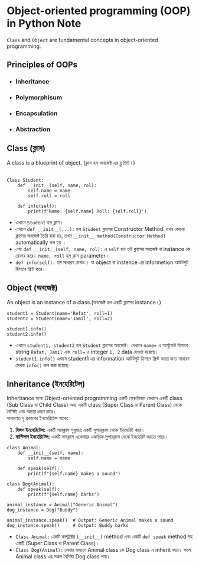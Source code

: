 # Object-oriented programming (OOP) in Python Note
`Class` and `Object` are fundamental concepts in object-oriented programming.

## Principles of OOPs
- <h3>Inheritance</h3>
-  <h3>Polymorphisum</h3>
-  <h3>Encapsulation</h3>
- <h3>Abstraction</h3>


## Class (ক্লাস)
A class is a blueprint of object. (ক্লাস হল অবজেক্ট এর ব্লু প্রিন্ট।)<br>
 <br>

```
Class Student:
    def __init__(self, name, rol):
        self.name = name
        self.roll = roll

    def info(self):
        print(f'Name: {self.name} Roll: {self.roll}')

```
- এখানে `Student` হল ক্লাস। <br>
- এখানে `def __init__(...):` হল `Student` ক্লাসের Constructor Method. যখন কোনো
ক্লাসের অবজেক্ট তৈরি করা হয়, তখন `__init__ method(Constructor Method)`  automatically কল হয় ।
- এবং `def __init__(self, name, rol):` এ `self` হল ওই ক্লাসের অবজেক্ট বা instance কে রেফার করে। `name, roll` হল ক্লাস parameter। 
- `def info(self):` হল সাধারণ মেথড । যা object বা instence এর informetion আউটপুট হিসাবে প্রিন্ট করে।  

## Object (অবজেক্ট)
An object is an instance of a class.(অবজেক্ট হল একটি ক্লাসের instance।)
```
student1 = Student(name='Refat', roll=1)
student2 = Student(name='Jamil', roll=2)

student1.info()
student2.info()
```
- এখানে `student1, student2` হল `Student` ক্লাসের অবজেক্ট। যেখানে `name=` এ আর্গুমেন্ট হিসাবে string `Refat, Jamil` এবং `roll=` এ  integer `1, 2` data দেওয়া হয়েছে। 
- `student1.info()` এখানে student1 এর information আউটপুট হিসাবে প্রিন্ট করার জন্য  সাধারণ মেথড  `info()` কল করা হয়েছে। 

## Inheritance (ইনহেরিটেন্স)
Inheritance হলো Object-oriented programming একটি মেকানিজম যেখানে একটি class (Sub Class বা Child Class) অন্য একটি class (Super Class বা Parent Class) থেকে বৈশিষ্ট্য এবং আচার ধারণ করে। <br>
সাধারণত দু প্রকারের ইনহেরিটেন্স থাকে:

1. <b>সিঙ্গল ইনহেরিটেন্স:</b> একটি সাবক্লাস শুধুমাত্র একটি সুপারক্লাস থেকে ইনহেরিট করে।
2. <b>মাল্টিপল ইনহেরিটেন্স:</b> একটি সাবক্লাস একেবারে একাধিক সুপারক্লাস থেকে ইনহেরিট করতে পারে।

```
class Animal:
    def __init__(self, name):
        self.name = name

    def speak(self):
        print(f"{self.name} makes a sound")

class Dog(Animal):
    def speak(self):
        print(f"{self.name} barks")

animal_instance = Animal("Generic Animal")
dog_instance = Dog("Buddy")

animal_instance.speak()  # Output: Generic Animal makes a sound
dog_instance.speak()     # Output: Buddy barks

```
- `Class Animal:` একটি কন্সট্রাক্টর `(__init__)` method এবং একটি `def speak` method সহ একটি (Super Class বা Parent Class)।
- `Class Dog(Animal):` লেখার মাধ্যমে Animal class কে Dog class এ inherit করে। ফলে Animal class এর সকল বৈশিষ্ট্য Dog class পায়। 